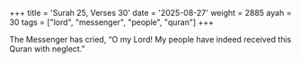 +++
title = 'Surah 25, Verses 30'
date = '2025-08-27'
weight = 2885
ayah = 30
tags = ["lord", "messenger", "people", "quran"]
+++

The Messenger has cried, “O my Lord! My people have indeed received this Quran with neglect.”